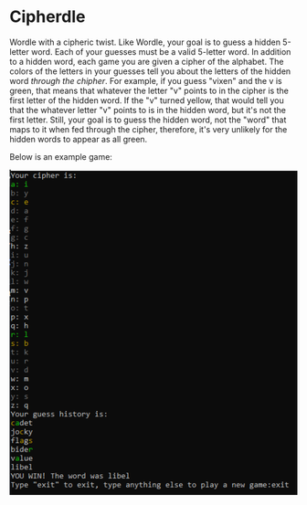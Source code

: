 # Cipherdle
Wordle with a cipheric twist. Like Wordle, your goal is to guess a hidden 5-letter word. Each of your guesses must be a valid 5-letter word. In addition to a hidden word, each game you are given a cipher of the alphabet. The colors of the letters in your guesses tell you about the letters of the hidden word _through the chipher_. For example, if you guess "vixen" and the v is green, that means that whatever the letter "v" points to in the cipher is the first letter of the hidden word. If the "v" turned yellow, that would tell you that the whatever letter "v" points to is in the hidden word, but it's not the first letter. Still, your goal is to guess the hidden word, not the "word" that maps to it when fed through the cipher, therefore, it's very unlikely for the hidden words to appear as all green. 

Below is an example game:

![My Image](Cipherdle.PNG)
